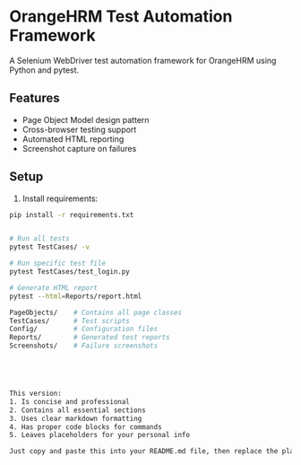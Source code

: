# OrangeHRM Test Automation Framework

A Selenium WebDriver test automation framework for OrangeHRM using Python and pytest.

## Features
- Page Object Model design pattern
- Cross-browser testing support
- Automated HTML reporting
- Screenshot capture on failures

## Setup
1. Install requirements:
```bash
pip install -r requirements.txt


# Run all tests
pytest TestCases/ -v

# Run specific test file
pytest TestCases/test_login.py

# Generate HTML report
pytest --html=Reports/report.html

PageObjects/    # Contains all page classes
TestCases/      # Test scripts
Config/         # Configuration files
Reports/        # Generated test reports
Screenshots/    # Failure screenshots





This version:
1. Is concise and professional
2. Contains all essential sections
3. Uses clear markdown formatting
4. Has proper code blocks for commands
5. Leaves placeholders for your personal info

Just copy and paste this into your README.md file, then replace the placeholders chenuka, 2020t00875@stu.cmb.ac.lk with your actual information.